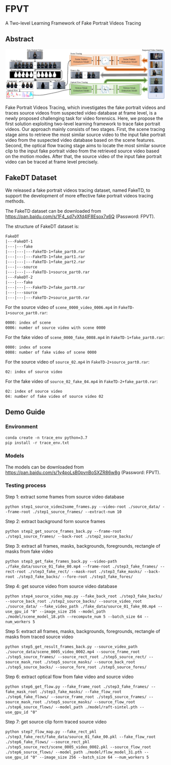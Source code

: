 # FPVT

A Two-level Learning Framework of Fake Portrait Videos Tracing

## Abstract

![FMFCC-V-Dataset](images/sample02.jpg)

Fake Portrait Videos Tracing, which investigates the fake portrait videos and traces source videos from suspected video database at frame level, is a newly proposed challenging task for video forensics. Here, we propose the first solution exploiting two-level learning framework to trace fake portrait videos. Our approach mainly consists of two stages. First, the scene tracing stage aims to retrieve the most similar source video to the input fake portrait video from the suspected video database based on the scene features. Second, the optical flow tracing stage aims to locate the most similar source clip to the input fake portrait video from the retrieved source video based on the motion modes. After that, the source video of the input fake portrait video can be traced at frame level precisely.

## FakeDT Dataset

We released a fake portrait videos tracing dataset, named FakeTD, to support the development of more effective fake portrait videos tracing methods.

The FakeTD dataset can be downloaded from https://pan.baidu.com/s/1F4_sd7vXfd4lF8Esox7x6Q (Password: FPVT).

The structure of FakeDT dataset is:
```
FakeDT
|---FakeDT-1
|---|---fake
|---|---|---FakeTD-1+fake_part0.rar
|---|---|---FakeTD-1+fake_part1.rar
|---|---|---FakeTD-1+fake_part2.rar
|---|---source
|---|---|---FakeTD-1+source_part0.rar
|---FakeDT-2
|---|---fake
|---|---|---FakeTD-2+fake_part0.rar
|---|---source
|---|---|---FakeTD-2+source_part0.rar
```
For the source video of `scene_0000_video_0006.mp4` in `FakeTD-1+source_part0.rar`:
```
0000: index of scene
0006: number of source video with scene 0000
```
For the fake video of `scene_0000_fake_0008.mp4` in `FakeTD-1+fake_part0.rar`:
```
0000: index of scene
0008: number of fake video of scene 0000
```
For the source video of `source_02.mp4` in `FakeTD-2+source_part0.rar`:
```
02: index of source video
```
For the fake video of `source_02_fake_04.mp4` in `FakeTD-2+fake_part0.rar`:
```
02: index of source video
04: number of fake video of source video 02
```

## Demo Guide

### Environment

```
conda create -n trace_env python=3.7
pip install -r trace_env.txt
```

### Models

The models can be downloaded from https://pan.baidu.com/s/1y4poLsB0pvnBoSXZR86w8g (Password: FPVT).

### Testing process

Step 1: extract some frames from source video database
```
python step1_source_video2some_frames.py --video-root ./source_data/ --frame-root ./step1_source_frames/ --extract-num 10
```
Step 2: extract background form source frames
```
python step2_get_source_frames_back.py --frame-root ./step1_source_frames/ --back-root ./step2_source_backs/
```
Step 3: extract all frames, masks, backgrounds, foregrounds, rectangle of masks from fake video
```
python step3_get_fake_frames_back.py --video-path ./fake_data/source_01_fake_00.mp4 --frame-root ./step3_fake_frames/ --rect-root ./step3_fake_rect/ --mask-root ./step3_fake_masks/ --back-root ./step3_fake_backs/ --fore-root ./step3_fake_fores/
```
Step 4: get source video from source video database
```
python step4_source_video_map.py --fake_back_root ./step3_fake_backs/ --source_back_root ./step2_source_backs/ --source_video_root ./source_data/ --fake_video_path ./fake_data/source_01_fake_00.mp4 --use_gpu_id "0" --image_size 256 --model_path ./model/scene_model_18.pth --recompute_num 5 --batch_size 64 --num_workers 5
```
Step 5: extract all frames, masks, backgrounds, foregrounds, rectangle of masks from traced source video
```
python step5_get_result_frames_back.py --source_video_path ./source_data/scene_0005_video_0002.mp4 --source_frame_root ./step5_source_frames/ --source_rect_root ./step5_source_rect/ --source_mask_root ./step5_source_masks/ --source_back_root ./step5_source_backs/ --source_fore_root ./step5_source_fores/
```
Step 6: extract optical flow from fake video and source video
```
python step6_get_flow.py --fake_frame_root ./step3_fake_frames/ --fake_mask_root ./step3_fake_masks/ --fake_flow_root ./step6_fake_flows/ --source_frame_root ./step5_source_frames/ --source_mask_root ./step5_source_masks/ --source_flow_root ./step6_source_flows/ --model_path ./model/raft-sintel.pth --use_gpu_id "0"
```
Step 7: get source clip form traced source video
```
python step7_flow_map.py --fake_rect_pkl ./step3_fake_rect/fake_data/source_01_fake_00.pkl --fake_flow_root ./step6_fake_flows/ --source_rect_pkl ./step5_source_rect/scene_0005_video_0002.pkl --source_flow_root ./step6_source_flows/ --model_path ./model/flow_model_31.pth --use_gpu_id "0" --image_size 256 --batch_size 64 --num_workers 5
```
